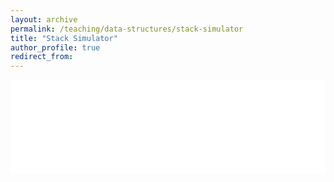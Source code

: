 ```yaml
---
layout: archive
permalink: /teaching/data-structures/stack-simulator
title: "Stack Simulator"
author_profile: true
redirect_from: 
---
```


<iframe id="dynamic-iframe" src="../../../files/data_structures/slides/Bolum_04_Yigin.html" width="100%" style="border: none;"></iframe>

<script>
  const iframe = document.getElementById('dynamic-iframe');
  iframe.onload = () => {
    iframe.style.height = (iframe.contentWindow.document.body.scrollHeight * 1.5) + 50 + 'px';
  };
</script>
